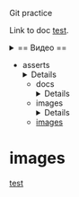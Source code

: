 Git practice

Link to doc [test](docs/test.md).


<details>
<summary>
== Видео ==
</summary>

text
</details>

- asserts <details> ttt </details>
    - docs <details> ttt </details>
    - images <details> ttt </details>
    - [images](#images)


# images

[test](docs/test.md#test3)

